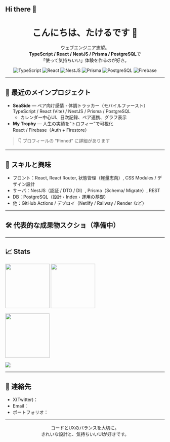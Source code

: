 ## Hi there 👋

<!--
**Takeru-13/Takeru-13** is a ✨ _special_ ✨ repository because its `README.md` (this file) appears on your GitHub profile.

Here are some ideas to get you started:

- 🔭 I’m currently working on ...
- 🌱 I’m currently learning ...
- 👯 I’m looking to collaborate on ...
- 🤔 I’m looking for help with ...
- 💬 Ask me about ...
- 📫 How to reach me: ...
- 😄 Pronouns: ...
- ⚡ Fun fact: ...
-->
<!-- Hero -->
<div align="center">
  <h1>こんにちは、たけるです 👋</h1>
  <p>ウェブエンジニア志望。<br/>
  <b>TypeScript / React / NestJS / Prisma / PostgreSQL</b>で<br/>
  「使って気持ちいい」体験を作るのが好き。</p>

  <!-- Tech badges -->
  <img alt="TypeScript" src="https://img.shields.io/badge/TypeScript-3178C6?logo=typescript&logoColor=white"/>
  <img alt="React" src="https://img.shields.io/badge/React-20232a?logo=react&logoColor=61DAFB"/>
  <img alt="NestJS" src="https://img.shields.io/badge/NestJS-E0234E?logo=nestjs&logoColor=white"/>
  <img alt="Prisma" src="https://img.shields.io/badge/Prisma-2D3748?logo=prisma&logoColor=white"/>
  <img alt="PostgreSQL" src="https://img.shields.io/badge/PostgreSQL-4169E1?logo=postgresql&logoColor=white"/>
  <img alt="Firebase" src="https://img.shields.io/badge/Firebase-FFCA28?logo=firebase&logoColor=black"/>
</div>

---

## 🔭 最近のメインプロジェクト
- **SeaSide** — ペア向け感情・体調トラッカー（モバイルファースト）  
  TypeScript / React (Vite) / NestJS / Prisma / PostgreSQL  
  - カレンダー中心UI、日次記録、ペア連携、グラフ表示
- **My Trophy** — 人生の実績を“トロフィー”で可視化  
  React / Firebase（Auth + Firestore）

> 👇 プロフィールの “Pinned” に詳細があります

---

## 🧩 スキルと興味
- フロント：React, React Router, 状態管理（軽量志向）, CSS Modules / デザイン設計
- サーバ：NestJS（認証 / DTO / DI）, Prisma（Schema/ Migrate）, REST
- DB：PostgreSQL（設計・Index・運用の基礎）
- 他：GitHub Actions / デプロイ（Netlify / Railway / Render など）

---

## 🛠️ 代表的な成果物スクショ（準備中）
<!-- ここに images/xxx.png を貼ると映える。GitHubのIssueへ画像ドラッグ→URL貼り付けが早い -->
<!-- <img src="images/seaside-mobile.png" width="260"/> <img src="images/trophy-home.png" width="260"/> -->

---

## 📈 Stats
<!-- 総合Stats -->
<p>
  <img src="https://github-readme-stats.vercel.app/api?username=Takeru-13&show_icons=true&hide_title=true" height="140"/>
  <img src="https://github-readme-stats.vercel.app/api/top-langs/?username=Takeru-13&layout=compact" height="140"/>
</p>

<!-- Streak（任意） -->
<p>
  <img src="https://streak-stats.demolab.com?user=Takeru-13" height="140"/>
</p>

<!-- Trophy（任意） -->
<p>
  <img src="https://github-profile-trophy.vercel.app/?username=Takeru-13&theme=flat&no-frame=true&margin-w=10" />
</p>

---

## 💬 連絡先
- X(Twitter)：<!-- @your_handle -->
- Email：<!-- your@mail -->
- ポートフォリオ：<!-- URL -->

<!-- Footer ミニ自己紹介 -->
---
<p align="center">
  コードとUXのバランスを大切に。<br/>
  きれいな設計と、気持ちいいUIが好きです。
</p>
